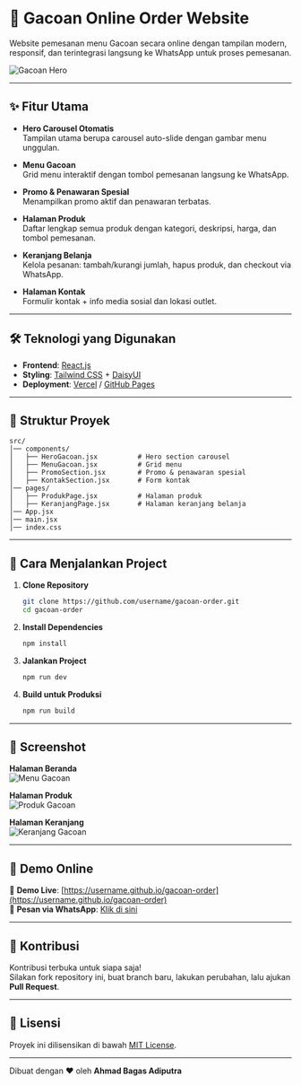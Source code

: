 # 🍜 Gacoan Online Order Website

Website pemesanan menu Gacoan secara online dengan tampilan modern, responsif, dan terintegrasi langsung ke WhatsApp untuk proses pemesanan.

![Gacoan Hero](https://media.istockphoto.com/id/2189833393/photo/an-indonesian-most-popular-spicy-noodles-which-is-very-popular-among-the-young-people-mie.webp?a=1&b=1&s=612x612&w=0&k=20&c=NIaJM9wbuj0x5SHA9Qq_MVThrOmaFr5BAEnsJbqPzGI=)

---

## ✨ Fitur Utama

- **Hero Carousel Otomatis**  
  Tampilan utama berupa carousel auto-slide dengan gambar menu unggulan.

- **Menu Gacoan**  
  Grid menu interaktif dengan tombol pemesanan langsung ke WhatsApp.

- **Promo & Penawaran Spesial**  
  Menampilkan promo aktif dan penawaran terbatas.

- **Halaman Produk**  
  Daftar lengkap semua produk dengan kategori, deskripsi, harga, dan tombol pemesanan.

- **Keranjang Belanja**  
  Kelola pesanan: tambah/kurangi jumlah, hapus produk, dan checkout via WhatsApp.

- **Halaman Kontak**  
  Formulir kontak + info media sosial dan lokasi outlet.

---

## 🛠️ Teknologi yang Digunakan

- **Frontend**: [React.js](https://reactjs.org/)
- **Styling**: [Tailwind CSS](https://tailwindcss.com/) + [DaisyUI](https://daisyui.com/)
- **Deployment**: [Vercel](https://vercel.com/) / [GitHub Pages](https://pages.github.com/)

---

## 📂 Struktur Proyek

```
src/
│── components/
│   ├── HeroGacoan.jsx          # Hero section carousel
│   ├── MenuGacoan.jsx          # Grid menu
│   ├── PromoSection.jsx        # Promo & penawaran spesial
│   ├── KontakSection.jsx       # Form kontak
│── pages/
│   ├── ProdukPage.jsx          # Halaman produk
│   ├── KeranjangPage.jsx       # Halaman keranjang belanja
│── App.jsx
│── main.jsx
│── index.css
```

---

## 🚀 Cara Menjalankan Project

1. **Clone Repository**
   ```bash
   git clone https://github.com/username/gacoan-order.git
   cd gacoan-order
   ```

2. **Install Dependencies**
   ```bash
   npm install
   ```

3. **Jalankan Project**
   ```bash
   npm run dev
   ```

4. **Build untuk Produksi**
   ```bash
   npm run build
   ```

---

## 📸 Screenshot

**Halaman Beranda**  
![Menu Gacoan](https://media.istockphoto.com/id/2217230955/photo/fried-noodles-gacoan-with-fried-dumpling-topping.webp?a=1&b=1&s=612x612&w=0&k=20&c=Jv8GbJgn43GLk4bkTR_CjgVkenrDZUQYG1UeW3edAek=)

**Halaman Produk**  
![Produk Gacoan](https://media.istockphoto.com/id/2222031895/photo/cool-thai-tea-ready-to-eat.webp?a=1&b=1&s=612x612&w=0&k=20&c=sfZoDiWyfqsH0GbOgV88bSnj29uUBU-zBReUBF2jbP0=)

**Halaman Keranjang**  
![Keranjang Gacoan](https://media.istockphoto.com/id/2212136547/photo/mie-gacoan-with-fried-snacks.webp?a=1&b=1&s=612x612&w=0&k=20&c=bibe2OYUl5_TxBEn93DoyzlZxJIIOWqdcOFX70qxw_k=)

---

## 📱 Demo Online

🔗 **Demo Live**: [https://username.github.io/gacoan-order](https://username.github.io/gacoan-order)  
🔗 **Pesan via WhatsApp**: [Klik di sini](https://wa.me/6281234567890?text=Halo,%20saya%20ingin%20pesan%20Mie%20Gacoan)

---

## 🤝 Kontribusi

Kontribusi terbuka untuk siapa saja!  
Silakan fork repository ini, buat branch baru, lakukan perubahan, lalu ajukan **Pull Request**.

---

## 📄 Lisensi

Proyek ini dilisensikan di bawah [MIT License](LICENSE).

---
Dibuat dengan ❤️ oleh **Ahmad Bagas Adiputra**
